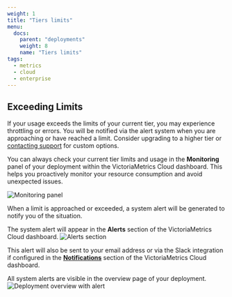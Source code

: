 ```yaml
---
weight: 1
title: "Tiers limits"
menu:
  docs:
    parent: "deployments"
    weight: 8
    name: "Tiers limits"
tags:
  - metrics
  - cloud
  - enterprise
---
```


## Exceeding Limits

If your usage exceeds the limits of your current tier, you may experience throttling or errors.
You will be notified via the alert system when you are approaching or have reached a limit.
Consider upgrading to a higher tier or [contacting support](https://console.victoriametrics.cloud/contact_support) for custom options.

You can always check your current tier limits and usage in the **Monitoring** panel of your deployment within the VictoriaMetrics Cloud dashboard.
This helps you proactively monitor your resource consumption and avoid unexpected issues.

![Monitoring panel](https://docs.victoriametrics.com/victoriametrics-cloud/deployments/tiers-and-types-monitoring-example.webp)

When a limit is approached or exceeded, a system alert will be generated to notify you of the situation.

The system alert will appear in the **Alerts** section of the VictoriaMetrics Cloud dashboard.
![Alerts section](https://docs.victoriametrics.com/victoriametrics-cloud/deployments/tiers-and-types-alert-section.webp)

This alert will also be sent to your email address or via the Slack integration if
configured in the [**Notifications**](https://console.victoriametrics.cloud/notifications) section of the VictoriaMetrics Cloud dashboard.

All system alerts are visible in the overview page of your deployment.
![Deployment overview with alert](https://docs.victoriametrics.com/victoriametrics-cloud/deployments/tiers-and-types-deployment-overview-with-alert.webp)
